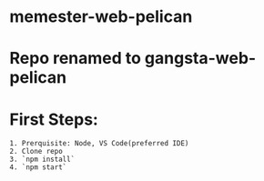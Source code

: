 # memester-web-pelican
# Repo renamed to gangsta-web-pelican


# First Steps:
    1. Prerquisite: Node, VS Code(preferred IDE) 
    2. Clone repo
    3. `npm install`
    4. `npm start`